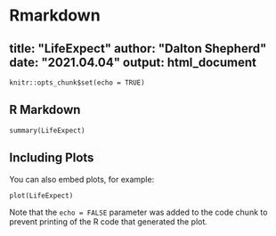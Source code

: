 # Rmarkdown
title: "LifeExpect"
author: "Dalton Shepherd"
date: "2021.04.04"
output: html_document
---

```{r setup, include=FALSE}
knitr::opts_chunk$set(echo = TRUE)
```

## R Markdown

```{r cars}
summary(LifeExpect)
```

## Including Plots

You can also embed plots, for example:

```{r pressure, echo=FALSE}
plot(LifeExpect)
```

Note that the `echo = FALSE` parameter was added to the code chunk to prevent printing of the R code that generated the plot.
